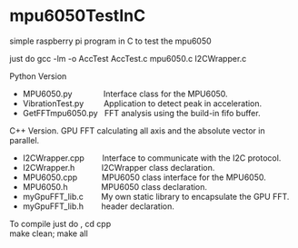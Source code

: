 mpu6050TestInC
==============

simple raspberry pi  program in C to test the mpu6050


 just do gcc -lm -o AccTest AccTest.c mpu6050.c I2CWrapper.c
 
Python Version
- MPU6050.py&nbsp;&nbsp;&nbsp;&nbsp;&nbsp;&nbsp;&nbsp;&nbsp;&nbsp;&nbsp;&nbsp;&nbsp;&nbsp;&nbsp;Interface class for the MPU6050.
- VibrationTest.py&nbsp;&nbsp;&nbsp;&nbsp;&nbsp;&nbsp;&nbsp;&nbsp;&nbsp;Application to detect peak in acceleration.
- GetFFTmpu6050.py&nbsp;&nbsp;&nbsp;FFT analysis using the build-in fifo buffer.

C++ Version.  GPU FFT calculating all axis and the absolute vector in parallel.
- I2CWrapper.cpp&nbsp;&nbsp;&nbsp;&nbsp;&nbsp;&nbsp;&nbsp;&nbsp;Interface to communicate with the I2C protocol.
- I2CWrapper.h&nbsp;&nbsp;&nbsp;&nbsp;&nbsp;&nbsp;&nbsp;&nbsp;&nbsp;&nbsp;&nbsp;&nbsp;I2CWrapper class declaration.
- MPU6050.cpp&nbsp;&nbsp;&nbsp;&nbsp;&nbsp;&nbsp;&nbsp;&nbsp;&nbsp;&nbsp;&nbsp;MPU6050 class interface for the MPU6050.
- MPU6050.h&nbsp;&nbsp;&nbsp;&nbsp;&nbsp;&nbsp;&nbsp;&nbsp;&nbsp;&nbsp;&nbsp;&nbsp;&nbsp;&nbsp;&nbsp;MPU6050 class declaration.
- myGpuFFT_lib.c&nbsp;&nbsp;&nbsp;&nbsp;&nbsp;&nbsp;&nbsp;&nbsp;My own static library to encapsulate the GPU FFT.
- myGpuFFT_lib.h&nbsp;&nbsp;&nbsp;&nbsp;&nbsp;&nbsp;&nbsp;&nbsp;header declaration.
 
To compile just do ,
cd cpp<br>
make clean; make all

